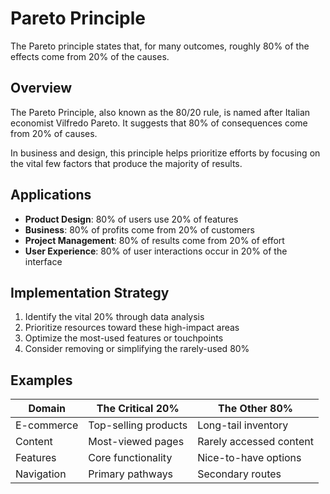 # Pareto Principle

The Pareto principle states that, for many outcomes, roughly 80% of the effects come from 20% of the causes.

## Overview

The Pareto Principle, also known as the 80/20 rule, is named after Italian economist Vilfredo Pareto. It suggests that 80% of consequences come from 20% of causes.

In business and design, this principle helps prioritize efforts by focusing on the vital few factors that produce the majority of results.

## Applications

* **Product Design**: 80% of users use 20% of features
* **Business**: 80% of profits come from 20% of customers
* **Project Management**: 80% of results come from 20% of effort
* **User Experience**: 80% of user interactions occur in 20% of the interface

## Implementation Strategy

1. Identify the vital 20% through data analysis
2. Prioritize resources toward these high-impact areas
3. Optimize the most-used features or touchpoints
4. Consider removing or simplifying the rarely-used 80%

## Examples

| Domain | The Critical 20% | The Other 80% |
| ------ | ---------------- | ------------- |
| E-commerce | Top-selling products | Long-tail inventory |
| Content | Most-viewed pages | Rarely accessed content |
| Features | Core functionality | Nice-to-have options |
| Navigation | Primary pathways | Secondary routes |
